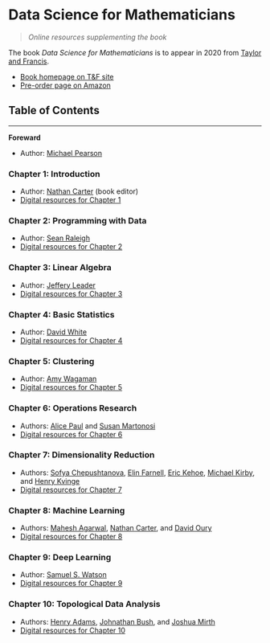
# Data Science for Mathematicians

> *Online resources supplementing the book*

The book *Data Science for Mathematicians* is to appear in 2020 from
[Taylor and Francis](https://taylorandfrancis.com/).
 * [Book homepage on T&F site](https://www.taylorfrancis.com/books/9780429398292)
 * [Pre-order page on Amazon](https://www.amazon.com/Science-Mathematicians-Chapman-Handbooks-Mathematics/dp/0367027054/)

## Table of Contents

---

**Foreward**

 * Author: [Michael Pearson](http://www.jmichaelpearson.net/)

### Chapter 1: Introduction

 * Author: [Nathan Carter](https://nathancarter.github.io/) (book editor)
 * [Digital resources for Chapter 1](chapter-1-resources.md)

### Chapter 2: Programming with Data

 * Author: [Sean Raleigh](https://github.com/VectorPosse)
 * [Digital resources for Chapter 2](chapter-2-resources.md)

### Chapter 3: Linear Algebra

 * Author: [Jeffery Leader](https://www.rose-hulman.edu/academics/faculty/leader-jeffery-leader.html)
 * [Digital resources for Chapter 3](chapter-3-resources.md)

### Chapter 4: Basic Statistics

 * Author: [David White](http://personal.denison.edu/~whiteda/)
 * [Digital resources for Chapter 4](chapter-4-resources.md)

### Chapter 5: Clustering

 * Author: [Amy Wagaman](https://www.amherst.edu/people/facstaff/awagaman)
 * [Digital resources for Chapter 5](chapter-5-resources.md)

### Chapter 6: Operations Research

 * Authors: [Alice Paul](https://alicepaul.github.io/) and
   [Susan Martonosi](https://www.hmc.edu/mathematics/people/faculty/susan-martonosi/)
 * [Digital resources for Chapter 6](chapter-6-resources.md)

### Chapter 7: Dimensionality Reduction

 * Authors: [Sofya Chepushtanova](https://chepusht.mathcs.wilkes.edu/),
   [Elin Farnell](https://www.linkedin.com/in/elin-farnell-7896341a/),
   [Eric Kehoe](https://mathematics.colostate.edu/person/?id=DDADA2356E6A0831B8AF107EADA5F47B&sq=t),
   [Michael Kirby](https://www.math.colostate.edu/~kirby/), and
   [Henry Kvinge](https://hkvinge.github.io/)
 * [Digital resources for Chapter 7](chapter-7-resources.md)

### Chapter 8: Machine Learning

 * Authors: [Mahesh Agarwal](https://umdearborn.edu/users/mkagarwa),
   [Nathan Carter](https://nathancarter.github.io/), and
   [David Oury](https://www.linkedin.com/in/dr-david-oury-8a9b8932/)
 * [Digital resources for Chapter 8](chapter-8-resources.md)

### Chapter 9: Deep Learning

 * Author: [Samuel S. Watson](http://www.math.brown.edu/~sswatson/index.html)
 * [Digital resources for Chapter 9](chapter-9-resources.md)

### Chapter 10: Topological Data Analysis

 * Authors: [Henry Adams](https://www.math.colostate.edu/~adams/),
   [Johnathan Bush](https://www.math.colostate.edu/~bush/index.html), and
   [Joshua Mirth](https://www.math.colostate.edu/~mirth/)
 * [Digital resources for Chapter 10](chapter-10-resources.md)
